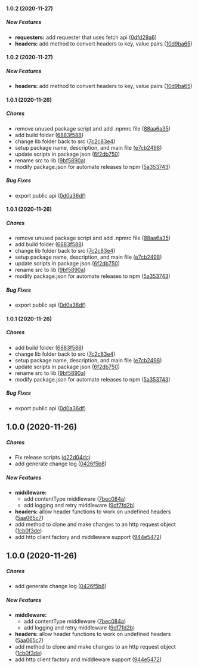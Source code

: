 #### 1.0.2 (2020-11-27)

##### New Features

* **requesters:**  add requester that uses fetch api ([0dfd29a6](https://github.com/ThatTokenGirl-utilities/http/commit/0dfd29a6fb1418ac0562e43763cbb7bc7c8cab9a))
* **headers:**  add method to convert headers to key, value pairs ([10d9ba65](https://github.com/ThatTokenGirl-utilities/http/commit/10d9ba6562e09902ef0663e13c0e547bf2f7d2b9))

#### 1.0.2 (2020-11-27)

##### New Features

* **headers:**  add method to convert headers to key, value pairs ([10d9ba65](https://github.com/ThatTokenGirl-utilities/http/commit/10d9ba6562e09902ef0663e13c0e547bf2f7d2b9))

#### 1.0.1 (2020-11-26)

##### Chores

*  remove unused package script and add .npmrc file ([88aa6a35](https://github.com/ThatTokenGirl-utilities/http/commit/88aa6a356eb1d076f6b366aeff16498df3386ad6))
*  add build folder ([6883f588](https://github.com/ThatTokenGirl-utilities/http/commit/6883f5888fc6e1432d1f220fd48f2c8b278656ec))
*  change lib folder back to src ([7c2c83e4](https://github.com/ThatTokenGirl-utilities/http/commit/7c2c83e4acd7b0bf9a22c59a4d7d8a9797756520))
*  setup package name, description, and main file ([e7cb2498](https://github.com/ThatTokenGirl-utilities/http/commit/e7cb2498e3e2891bce65a889159e809a4e4b2db8))
*  update scripts in package json ([6f2db750](https://github.com/ThatTokenGirl-utilities/http/commit/6f2db7508788893d4bc7f26fc8822a2071bc92d7))
*  rename src to lib ([9bf5890a](https://github.com/ThatTokenGirl-utilities/http/commit/9bf5890a6bec78f0b84171bb75b8834350388dca))
*  modify package.json for automate releases to npm ([5a353743](https://github.com/ThatTokenGirl-utilities/http/commit/5a35374397906860a0ef5224c3516a5b4b47ee6e))

##### Bug Fixes

*  export public api ([0d0a36df](https://github.com/ThatTokenGirl-utilities/http/commit/0d0a36df31dc954b842d9353e4947df6296414c1))

#### 1.0.1 (2020-11-26)

##### Chores

*  remove unused package script and add .npmrc file ([88aa6a35](https://github.com/ThatTokenGirl-utilities/http/commit/88aa6a356eb1d076f6b366aeff16498df3386ad6))
*  add build folder ([6883f588](https://github.com/ThatTokenGirl-utilities/http/commit/6883f5888fc6e1432d1f220fd48f2c8b278656ec))
*  change lib folder back to src ([7c2c83e4](https://github.com/ThatTokenGirl-utilities/http/commit/7c2c83e4acd7b0bf9a22c59a4d7d8a9797756520))
*  setup package name, description, and main file ([e7cb2498](https://github.com/ThatTokenGirl-utilities/http/commit/e7cb2498e3e2891bce65a889159e809a4e4b2db8))
*  update scripts in package json ([6f2db750](https://github.com/ThatTokenGirl-utilities/http/commit/6f2db7508788893d4bc7f26fc8822a2071bc92d7))
*  rename src to lib ([9bf5890a](https://github.com/ThatTokenGirl-utilities/http/commit/9bf5890a6bec78f0b84171bb75b8834350388dca))
*  modify package.json for automate releases to npm ([5a353743](https://github.com/ThatTokenGirl-utilities/http/commit/5a35374397906860a0ef5224c3516a5b4b47ee6e))

##### Bug Fixes

*  export public api ([0d0a36df](https://github.com/ThatTokenGirl-utilities/http/commit/0d0a36df31dc954b842d9353e4947df6296414c1))

#### 1.0.1 (2020-11-26)

##### Chores

*  add build folder ([6883f588](https://github.com/ThatTokenGirl-utilities/http/commit/6883f5888fc6e1432d1f220fd48f2c8b278656ec))
*  change lib folder back to src ([7c2c83e4](https://github.com/ThatTokenGirl-utilities/http/commit/7c2c83e4acd7b0bf9a22c59a4d7d8a9797756520))
*  setup package name, description, and main file ([e7cb2498](https://github.com/ThatTokenGirl-utilities/http/commit/e7cb2498e3e2891bce65a889159e809a4e4b2db8))
*  update scripts in package json ([6f2db750](https://github.com/ThatTokenGirl-utilities/http/commit/6f2db7508788893d4bc7f26fc8822a2071bc92d7))
*  rename src to lib ([9bf5890a](https://github.com/ThatTokenGirl-utilities/http/commit/9bf5890a6bec78f0b84171bb75b8834350388dca))
*  modify package.json for automate releases to npm ([5a353743](https://github.com/ThatTokenGirl-utilities/http/commit/5a35374397906860a0ef5224c3516a5b4b47ee6e))

##### Bug Fixes

*  export public api ([0d0a36df](https://github.com/ThatTokenGirl-utilities/http/commit/0d0a36df31dc954b842d9353e4947df6296414c1))

## 1.0.0 (2020-11-26)

##### Chores

*  Fix release scripts ([d22d04dc](https://github.com/ThatTokenGirl-utilities/http/commit/d22d04dcf446525498a61feab84bf6d035f4b435))
*  add generate change log ([0426f5b8](https://github.com/ThatTokenGirl-utilities/http/commit/0426f5b86b2b3ed854f616a3ec695062a00ae203))

##### New Features

* **middleware:**
  *  add contentType middleware ([7bec084a](https://github.com/ThatTokenGirl-utilities/http/commit/7bec084a491a7d2e30d45ada960855e7870b4c40))
  *  add logging and retry middleware ([9df7fd2b](https://github.com/ThatTokenGirl-utilities/http/commit/9df7fd2b2cfe3948e650f9dbb0e0cdec6cf96cd9))
* **headers:**  allow header functions to work on undefined headers ([5aa065c7](https://github.com/ThatTokenGirl-utilities/http/commit/5aa065c7a29a048402db3ed33d067242c59b3b22))
*  add method to clone and make changes to an http request object ([1cb0f3de](https://github.com/ThatTokenGirl-utilities/http/commit/1cb0f3def72feadae949ac94c99c9f676f71bd6b))
*  add http client factory and middleware support ([944e5472](https://github.com/ThatTokenGirl-utilities/http/commit/944e547200b66fb5462a4f9f20f83531cf66989c))

## 1.0.0 (2020-11-26)

##### Chores

*  add generate change log ([0426f5b8](https://github.com/ThatTokenGirl-utilities/http/commit/0426f5b86b2b3ed854f616a3ec695062a00ae203))

##### New Features

* **middleware:**
  *  add contentType middleware ([7bec084a](https://github.com/ThatTokenGirl-utilities/http/commit/7bec084a491a7d2e30d45ada960855e7870b4c40))
  *  add logging and retry middleware ([9df7fd2b](https://github.com/ThatTokenGirl-utilities/http/commit/9df7fd2b2cfe3948e650f9dbb0e0cdec6cf96cd9))
* **headers:**  allow header functions to work on undefined headers ([5aa065c7](https://github.com/ThatTokenGirl-utilities/http/commit/5aa065c7a29a048402db3ed33d067242c59b3b22))
*  add method to clone and make changes to an http request object ([1cb0f3de](https://github.com/ThatTokenGirl-utilities/http/commit/1cb0f3def72feadae949ac94c99c9f676f71bd6b))
*  add http client factory and middleware support ([944e5472](https://github.com/ThatTokenGirl-utilities/http/commit/944e547200b66fb5462a4f9f20f83531cf66989c))

